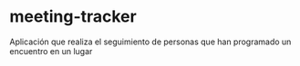 # meeting-tracker
Aplicación que realiza el seguimiento de personas que han programado un encuentro en un lugar
